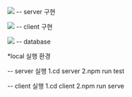 ![](https://img.shields.io/badge/Node.js-43853D?style=for-the-badge&logo=node.js&logoColor=white)
-- server 구현

![](https://img.shields.io/badge/Vue.js-35495E?style=for-the-badge&logo=vue.js&logoColor=4FC08D)
-- client 구현

![](https://img.shields.io/badge/MySQL-00000F?style=for-the-badge&logo=mysql&logoColor=white)
-- database



*local 실행 환경

  -- server 실행
    1.cd server
    2.npm run test
    
  -- client 실행
    1.cd client
    2.npm run serve



